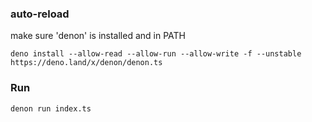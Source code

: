 ### auto-reload
make sure 'denon' is installed and in PATH
```
deno install --allow-read --allow-run --allow-write -f --unstable https://deno.land/x/denon/denon.ts
```
 
### Run

```
denon run index.ts
```
